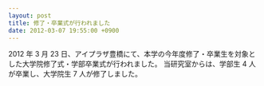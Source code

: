 ```yaml
---
layout: post
title: 修了・卒業式が行われました
date: 2012-03-07 19:55:00 +0900
---
```


2012 年 3 月 23 日、アイプラザ豊橋にて、本学の今年度修了・卒業生を対象とした大学院修了式・学部卒業式が行われました。
当研究室からは、学部生 4 人が卒業し、大学院生 7 人が修了しました。